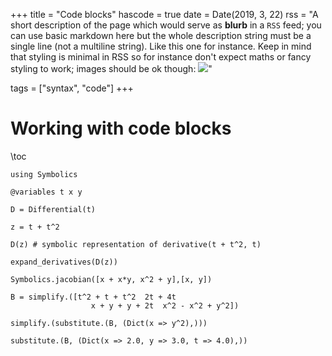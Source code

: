 +++
title = "Code blocks"
hascode = true
date = Date(2019, 3, 22)
rss = "A short description of the page which would serve as **blurb** in a `RSS` feed; you can use basic markdown here but the whole description string must be a single line (not a multiline string). Like this one for instance. Keep in mind that styling is minimal in RSS so for instance don't expect maths or fancy styling to work; images should be ok though: ![](https://upload.wikimedia.org/wikipedia/en/3/32/Rick_and_Morty_opening_credits.jpeg)"

tags = ["syntax", "code"]
+++


# Working with code blocks

\toc

```>
using Symbolics

@variables t x y

D = Differential(t)

z = t + t^2

D(z) # symbolic representation of derivative(t + t^2, t)

expand_derivatives(D(z))
 
Symbolics.jacobian([x + x*y, x^2 + y],[x, y])

B = simplify.([t^2 + t + t^2  2t + 4t
                  x + y + y + 2t  x^2 - x^2 + y^2])

simplify.(substitute.(B, (Dict(x => y^2),)))

substitute.(B, (Dict(x => 2.0, y => 3.0, t => 4.0),))

```

